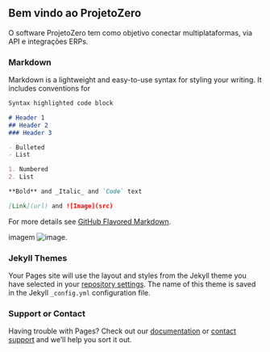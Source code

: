 ## Bem vindo ao ProjetoZero

O software ProjetoZero tem como objetivo conectar multiplataformas, via API e integrações ERPs.


### Markdown

Markdown is a lightweight and easy-to-use syntax for styling your writing. It includes conventions for

```markdown
Syntax highlighted code block

# Header 1
## Header 2
### Header 3

- Bulleted
- List

1. Numbered
2. List

**Bold** and _Italic_ and `Code` text

[Link](url) and ![Image](src)
```

For more details see [GitHub Flavored Markdown](https://guides.github.com/features/mastering-markdown/).

imagem ![image](https://scontent.fcgh9-1.fna.fbcdn.net/v/t1.0-9/62385284_2530281883656662_2391078537873326080_n.jpg?_nc_cat=110&_nc_oc=AQkmUPO-pGA5tEPKBhbZb2a6l6PG_YSTTe5xWPUo1y-UBL2QFCpGPeVbXPOvmR5bwaU&_nc_ht=scontent.fcgh9-1.fna&oh=fe27bc8da6afb5c8b24fd3dc00fbf98c&oe=5ED153B9).

### Jekyll Themes

Your Pages site will use the layout and styles from the Jekyll theme you have selected in your [repository settings](https://github.com/JhonkBR/ProjetoZero/settings). The name of this theme is saved in the Jekyll `_config.yml` configuration file.

### Support or Contact

Having trouble with Pages? Check out our [documentation](https://help.github.com/categories/github-pages-basics/) or [contact support](https://github.com/contact) and we’ll help you sort it out.
